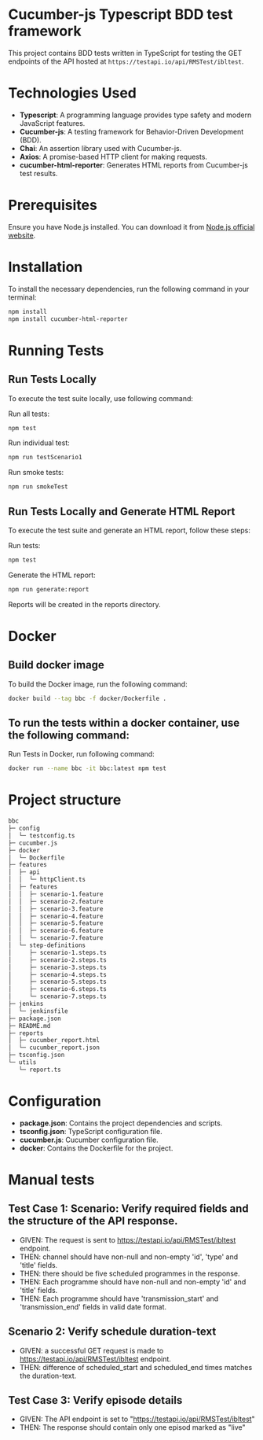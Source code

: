 # Cucumber-js Typescript BDD test framework

This project contains BDD tests written in TypeScript for testing the GET endpoints of the API hosted at `https://testapi.io/api/RMSTest/ibltest`.

# Technologies Used
- **Typescript**: A programming language provides type safety and modern JavaScript features.
- **Cucumber-js**: A testing framework for Behavior-Driven Development (BDD).
- **Chai**: An assertion library used with Cucumber-js.
- **Axios**: A promise-based HTTP client for making requests.
- **cucumber-html-reporter**: Generates HTML reports from Cucumber-js test results.

# Prerequisites

Ensure you have Node.js installed. You can download it from [Node.js official website](https://nodejs.org/).

# Installation

To install the necessary dependencies, run the following command in your terminal:

```sh
npm install
npm install cucumber-html-reporter
```

# Running Tests
## Run Tests Locally
To execute the test suite locally, use following command:

Run all tests:

```sh
npm test
```

Run individual test:

```sh
npm run testScenario1
```

Run smoke tests:

```sh
npm run smokeTest
```

## Run Tests Locally and Generate HTML Report
To execute the test suite and generate an HTML report, follow these steps:

Run tests:

```sh
npm test
```

Generate the HTML report:

```sh
npm run generate:report
```

Reports will be created in the reports directory.

# Docker
## Build docker image
To build the Docker image, run the following command:

```sh
docker build --tag bbc -f docker/Dockerfile .
```

## To run the tests within a docker container, use the following command:
Run Tests in Docker, run following command:
```sh
docker run --name bbc -it bbc:latest npm test
```

# Project structure
```sh
bbc
├─ config
│  └─ testconfig.ts
├─ cucumber.js
├─ docker
│  └─ Dockerfile
├─ features
│  ├─ api
│  │  └─ httpClient.ts
│  ├─ features
│  │  ├─ scenario-1.feature
│  │  ├─ scenario-2.feature
│  │  ├─ scenario-3.feature
│  │  ├─ scenario-4.feature
│  │  ├─ scenario-5.feature
│  │  ├─ scenario-6.feature
│  │  └─ scenario-7.feature
│  └─ step-definitions
│     ├─ scenario-1.steps.ts
│     ├─ scenario-2.steps.ts
│     ├─ scenario-3.steps.ts
│     ├─ scenario-4.steps.ts
│     ├─ scenario-5.steps.ts
│     ├─ scenario-6.steps.ts
│     └─ scenario-7.steps.ts
├─ jenkins
│  └─ jenkinsfile
├─ package.json
├─ README.md
├─ reports
│  ├─ cucumber_report.html
│  └─ cucumber_report.json
├─ tsconfig.json
└─ utils
   └─ report.ts
```

# Configuration
- **package.json**: Contains the project dependencies and scripts.
- **tsconfig.json**: TypeScript configuration file.
- **cucumber.js**: Cucumber configuration file.
- **docker**: Contains the Dockerfile for the project.

# Manual tests

## Test Case 1: Scenario: Verify required fields and the structure of the API response.
- GIVEN: The request is sent to https://testapi.io/api/RMSTest/ibltest endpoint.
- THEN: channel should have non-null and non-empty 'id', 'type' and 'title' fields.
- THEN: there should be five scheduled programmes in the response.
- THEN: Each programme should have non-null and non-empty 'id' and 'title' fields.
- THEN: Each programme should have 'transmission_start' and 'transmission_end' fields in valid date format.

## Scenario 2: Verify schedule duration-text
- GIVEN: a successful GET request is made to https://testapi.io/api/RMSTest/ibltest endpoint.
- THEN: difference of scheduled_start and scheduled_end times matches the duration-text.

## Test Case 3: Verify episode details
- GIVEN: The API endpoint is set to "https://testapi.io/api/RMSTest/ibltest"
- THEN: The response should contain only one episod marked as "live"
